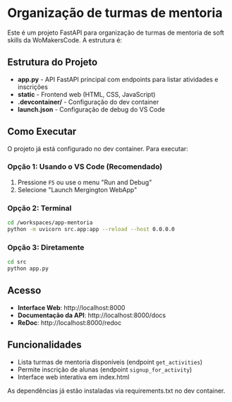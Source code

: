 # Organização de turmas de mentoria

Este é um projeto FastAPI para organização de turmas de mentoria de soft skills da WoMakersCode. A estrutura é:

## Estrutura do Projeto

- **app.py** - API FastAPI principal com endpoints para listar atividades e inscrições
- **static** - Frontend web (HTML, CSS, JavaScript)
- **.devcontainer/** - Configuração do dev container
- **launch.json** - Configuração de debug do VS Code

## Como Executar

O projeto já está configurado no dev container. Para executar:

### Opção 1: Usando o VS Code (Recomendado)
1. Pressione `F5` ou use o menu "Run and Debug"
2. Selecione "Launch Mergington WebApp"

### Opção 2: Terminal
```bash
cd /workspaces/app-mentoria
python -m uvicorn src.app:app --reload --host 0.0.0.0
```

### Opção 3: Diretamente
```bash
cd src
python app.py
```

## Acesso

- **Interface Web**: http://localhost:8000
- **Documentação da API**: http://localhost:8000/docs
- **ReDoc**: http://localhost:8000/redoc

## Funcionalidades

- Lista turmas de mentoria disponíveis (endpoint `get_activities`)
- Permite inscrição de alunas (endpoint `signup_for_activity`)
- Interface web interativa em index.html

As dependências já estão instaladas via requirements.txt no dev container.